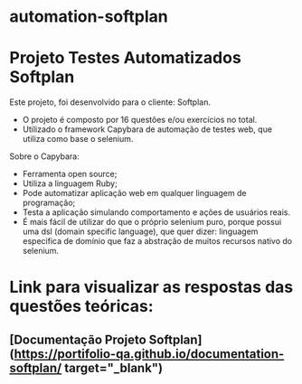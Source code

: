 # automation-softplan

# Projeto Testes Automatizados Softplan

Este projeto, foi desenvolvido para o cliente: Softplan. 
* O projeto é composto por 16 questões e/ou exercícios no total.
* Utilizado o framework Capybara de automação de testes web, que utiliza como base o selenium.

Sobre o Capybara:
* Ferramenta open source;
* Utiliza a linguagem Ruby;
* Pode automatizar aplicação web em qualquer linguagem de programação;
* Testa a aplicação simulando comportamento e ações de usuários reais.
* É mais fácil de utilizar do que o próprio selenium puro, porque possui uma dsl (domain specific language),
que quer dizer: linguagem especifica de domínio que faz a abstração de muitos recursos nativo
do selenium.


# Link para visualizar as respostas das questões teóricas: 

## [Documentação Projeto Softplan](https://portifolio-qa.github.io/documentation-softplan/ target="_blank")
